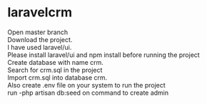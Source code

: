 # laravelcrm
  Open master branch   
   Download the project.     
      I have used laravel/ui.     
        Please install laravel/ui and npm install before running the project     
          Create database with name crm.         
           Search for crm.sql in the project     
                Import crm.sql  into database crm.          
               Also create .env file on your system to run the project   
                 run -php artisan db:seed on command to create admin
                   

